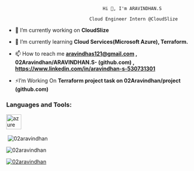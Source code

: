                                         Hi 👋, I'm ARAVINDHAN.S

                                   Cloud Engineer Intern @CloudSlize

- 🔭 I’m currently working on **CloudSlize**

- 🌱 I’m currently learning **Cloud Services(Microsoft Azure), Terraform.**

- 📫 How to reach me **aravindhas121@gmail.com , 02Aravindhan/ARAVINDHAN.S- (github.com) , https://www.linkedin.com/in/aravindhan-s-530731301**

- ⚡I’m Working On **Terraform project task on 02Aravindhan/project (github.com)**

         
<p align="left">
</p>

<h3 align="left">Languages and Tools:</h3>
<p align="left"> <a href="https://azure.microsoft.com/en-in/" target="_blank" rel="noreferrer"> <img src="https://www.vectorlogo.zone/logos/microsoft_azure/microsoft_azure-icon.svg" alt="azure" width="40" height="40"/> </a> </p>

<p>&nbsp;<img align="center" src="https://github-readme-stats.vercel.app/api?username=02aravindhan&show_icons=true&locale=en" alt="02aravindhan" /></p>

<p><img align="center" src="https://github-readme-streak-stats.herokuapp.com/?user=02aravindhan&" alt="02aravindhan" /></p>

<p align="left"> <a href="https://github.com/ryo-ma/github-profile-trophy"><img src="https://github-profile-trophy.vercel.app/?username=02aravindhan" alt="02aravindhan" /></a> </p>

